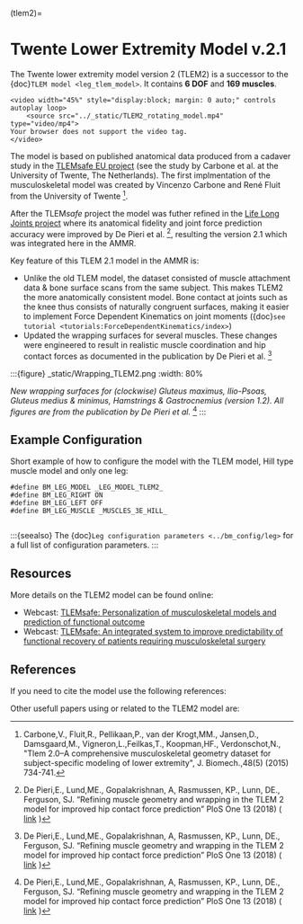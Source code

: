 (tlem2)=

# Twente Lower Extremity Model v.2.1

The Twente lower extremity model version 2 (TLEM2) is a successor to the {doc}`TLEM
model <leg_tlem_model>`. It contains **6 DOF** and **169
muscles**.

```{raw} html
<video width="45%" style="display:block; margin: 0 auto;" controls autoplay loop>
    <source src="../_static/TLEM2_rotating_model.mp4" type="video/mp4">
Your browser does not support the video tag.
</video>
```

The model is based on published anatomical data produced from a cadaver study in
the [TLEMsafe EU project](https://www.tlemsafe.eu/) (see the study by Carbone
et al. at the University of Twente, The Netherlands). The first implmentation of
the musculoskeletal model was created by Vincenzo Carbone and René Fluit from
the University of Twente [^cite_cfpk15].

After the TLEM*safe* project the model was futher refined
in the [Life
Long Joints project](https://lifelongjoints.eu/) where its anatomical
fidelity and joint force prediction accuracy were improved by De Pieri et al.
[^cite_dlgr17], resulting the version 2.1 which was integrated here in the AMMR.

Key feature of this TLEM 2.1 model in the AMMR is:

- Unlike the old TLEM model, the dataset consisted of muscle attachment data &
  bone surface scans from the same subject. This makes TLEM2 the more
  anatomically consistent model. Bone contact at joints such as the knee thus
  consists of naturally congruent surfaces, making it easier to implement
  Force Dependent Kinematics on joint moments ({doc}`see tutorial <tutorials:ForceDependentKinematics/index>`)
- Updated the wrapping surfaces for several muscles. These changes were engineered to
  result in realistic muscle coordination and hip contact forces as documented
  in the publication by De Pieri et al. [^cite_dlgr17]

:::{figure} _static/Wrapping_TLEM2.png
:width: 80%

*New wrapping surfaces for (clockwise) Gluteus maximus, Ilio-Psoas, Gluteus
medius & minimus, Hamstrings & Gastrocnemius (version 1.2). All figures are
from the publication by De Pieri et al.* [^cite_dlgr17]
:::

## Example Configuration

Short example of how to configure the model with the TLEM model, Hill type
muscle model and only one leg:

```AnyScriptDoc
#define BM_LEG_MODEL _LEG_MODEL_TLEM2_
#define BM_LEG_RIGHT ON
#define BM_LEG_LEFT OFF
#define BM_LEG_MUSCLE _MUSCLES_3E_HILL_
```

```{rst-class} float-right
```

:::{seealso}
The {doc}`Leg configuration parameters <../bm_config/leg>` for a
full list of configuration parameters.
:::

## Resources

More details on the TLEM2 model can be found online:

- Webcast: [TLEMsafe: Personalization of musculoskeletal models and prediction of functional outcome](https://www.anybodytech.com/tlemsafe-personalization-of-musculoskeletal-models-and-prediction-of-functional-outcome/)
- Webcast: [TLEMsafe: An integrated system to improve predictability of functional recovery of patients requiring musculoskeletal surgery](https://www.anybodytech.com/tlemsafe-an-integrated-system-to-improve-predictability-of-functional-recovery-of-patients-requiring-musculoskeletal-surgery/)

## References

If you need to cite the model use the following references:

[^cite_dlgr17]: De Pieri,E., Lund,ME., Gopalakrishnan, A, Rasmussen, KP., Lunn, DE., Ferguson, SJ.
    “Refining muscle geometry and wrapping in the TLEM 2 model for improved hip contact force prediction”
    PloS One 13 (2018) ( [link](https://journals.plos.org/plosone/article?id=10.1371/journal.pone.0204109) )

[^cite_cfpk15]: Carbone,V., Fluit,R., Pellikaan,P., van der Krogt,MM., Jansen,D., Damsgaard,M.,
    Vigneron,L.,Feilkas,T., Koopman,HF., Verdonschot,N.,
    "Tlem 2.0–A comprehensive musculoskeletal geometry dataset for subject-specific
    modeling of lower extremity", J. Biomech.,48(5) (2015) 734-741.

Other usefull papers using or related to the TLEM2 model are:

[^cite_ca16]: Carbone,V., "Subject-specific lower extremity modeling: personalization of
    musculoskeletal models using medical imaging and functional measurements",
    PhD thesis, University of Twente, Netherlands (2016).

[^cite_ckkv16]: Carbone,V., van der Krogt,MM., Koopman,HF., Verdonschot,N., "Sensitivity of subject-specific
    models to Hill muscle-tendon model parameters in simulations of gait",
    J. Biomech.,49 (2016) 1953-1960.
